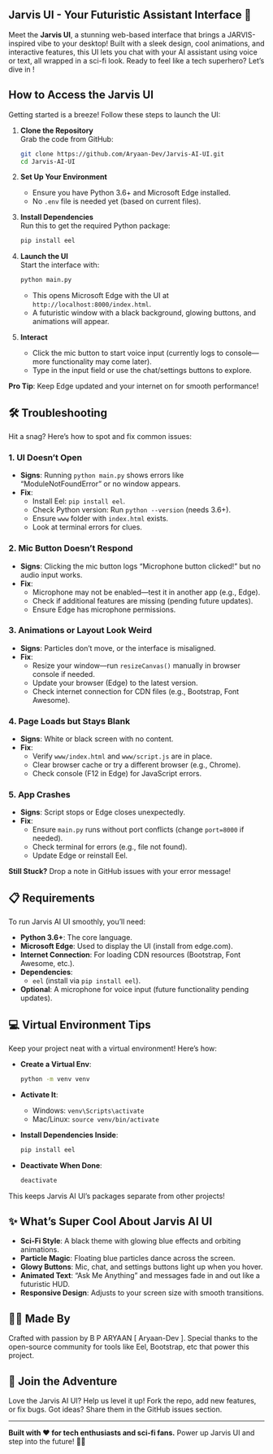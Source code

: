 ## Jarvis UI - Your Futuristic Assistant Interface 🤖

Meet the **Jarvis UI**, a stunning web-based interface that brings a JARVIS-inspired vibe to your desktop! Built with a sleek design, cool animations, and interactive features, this UI lets you chat with your AI assistant using voice or text, all wrapped in a sci-fi look. Ready to feel like a tech superhero? Let’s dive in !

## How to Access the Jarvis UI

Getting started is a breeze! Follow these steps to launch the UI:

1. **Clone the Repository**\
   Grab the code from GitHub:

   ```bash
   git clone https://github.com/Aryaan-Dev/Jarvis-AI-UI.git
   cd Jarvis-AI-UI
   ```

2. **Set Up Your Environment**

   - Ensure you have Python 3.6+ and Microsoft Edge installed.
   - No `.env` file is needed yet (based on current files).

3. **Install Dependencies**\
   Run this to get the required Python package:

   ```bash
   pip install eel
   ```

4. **Launch the UI**\
   Start the interface with:

   ```bash
   python main.py
   ```

   - This opens Microsoft Edge with the UI at `http://localhost:8000/index.html`.
   - A futuristic window with a black background, glowing buttons, and animations will appear.

5. **Interact**

   - Click the mic button to start voice input (currently logs to console—more functionality may come later).
   - Type in the input field or use the chat/settings buttons to explore.

**Pro Tip**: Keep Edge updated and your internet on for smooth performance!

## 🛠️ Troubleshooting

Hit a snag? Here’s how to spot and fix common issues:

### 1. **UI Doesn’t Open**

- **Signs**: Running `python main.py` shows errors like “ModuleNotFoundError” or no window appears.
- **Fix**:
  - Install Eel: `pip install eel`.
  - Check Python version: Run `python --version` (needs 3.6+).
  - Ensure `www` folder with `index.html` exists.
  - Look at terminal errors for clues.

### 2. **Mic Button Doesn’t Respond**

- **Signs**: Clicking the mic button logs “Microphone button clicked!” but no audio input works.
- **Fix**:
  - Microphone may not be enabled—test it in another app (e.g., Edge).
  - Check if additional features are missing (pending future updates).
  - Ensure Edge has microphone permissions.

### 3. **Animations or Layout Look Weird**

- **Signs**: Particles don’t move, or the interface is misaligned.
- **Fix**:
  - Resize your window—run `resizeCanvas()` manually in browser console if needed.
  - Update your browser (Edge) to the latest version.
  - Check internet connection for CDN files (e.g., Bootstrap, Font Awesome).

### 4. **Page Loads but Stays Blank**

- **Signs**: White or black screen with no content.
- **Fix**:
  - Verify `www/index.html` and `www/script.js` are in place.
  - Clear browser cache or try a different browser (e.g., Chrome).
  - Check console (F12 in Edge) for JavaScript errors.

### 5. **App Crashes**

- **Signs**: Script stops or Edge closes unexpectedly.
- **Fix**:
  - Ensure `main.py` runs without port conflicts (change `port=8000` if needed).
  - Check terminal for errors (e.g., file not found).
  - Update Edge or reinstall Eel.

**Still Stuck?** Drop a note in GitHub issues with your error message!

## 📋 Requirements

To run Jarvis AI UI smoothly, you’ll need:

- **Python 3.6+**: The core language.
- **Microsoft Edge**: Used to display the UI (install from edge.com).
- **Internet Connection**: For loading CDN resources (Bootstrap, Font Awesome, etc.).
- **Dependencies**:
  - `eel` (install via `pip install eel`).
- **Optional**: A microphone for voice input (future functionality pending updates).

## 💻 Virtual Environment Tips

Keep your project neat with a virtual environment! Here’s how:

- **Create a Virtual Env**:

  ```bash
  python -m venv venv
  ```

- **Activate It**:

  - Windows: `venv\Scripts\activate`
  - Mac/Linux: `source venv/bin/activate`

- **Install Dependencies Inside**:

  ```bash
  pip install eel
  ```

- **Deactivate When Done**:

  ```bash
  deactivate
  ```

This keeps Jarvis AI UI’s packages separate from other projects!

## ✨ What’s Super Cool About Jarvis AI UI

- **Sci-Fi Style**: A black theme with glowing blue effects and orbiting animations.
- **Particle Magic**: Floating blue particles dance across the screen.
- **Glowy Buttons**: Mic, chat, and settings buttons light up when you hover.
- **Animated Text**: “Ask Me Anything” and messages fade in and out like a futuristic HUD.
- **Responsive Design**: Adjusts to your screen size with smooth transitions.

## 👨‍💻 Made By

Crafted with passion by B P ARYAAN \[ Aryaan-Dev \]. Special thanks to the open-source community for tools like Eel, Bootstrap, etc that power this project.

## 🤝 Join the Adventure

Love the Jarvis AI UI? Help us level it up! Fork the repo, add new features, or fix bugs. Got ideas? Share them in the GitHub issues section.

---

**Built with ❤️ for tech enthusiasts and sci-fi fans.** Power up Jarvis UI and step into the future! 🦸‍♂️
